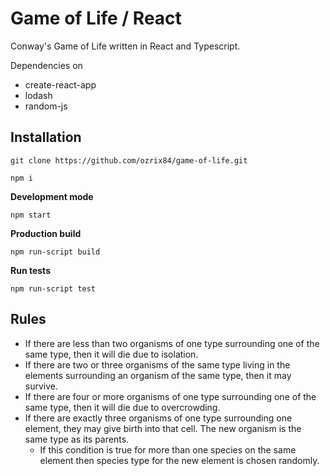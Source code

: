 # Game of Life / React
Conway's Game of Life written in React and Typescript.

Dependencies on 
- create-react-app
- lodash
- random-js


## Installation
`git clone https://github.com/ozrix84/game-of-life.git`

`npm i`

**Development mode**

`npm start`

**Production build**

`npm run-script build`

**Run tests**

`npm run-script test`


## Rules
- If there are less than two organisms of one type surrounding one of the same type, then it will die due to isolation.
- If there are two or three organisms of the same type living in the elements surrounding an organism of the same type, then it may survive.
- If there are four or more organisms of one type surrounding one of the same type, then it will die due to overcrowding.
- If there are exactly three organisms of one type surrounding one element, they may give birth into that cell. The new organism is the same type as its parents.
  - If this condition is true for more than one species on the same element then species type for the new element is chosen randomly.
